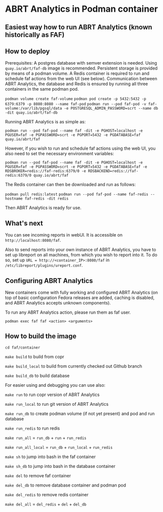 # ABRT Analytics in Podman container

**Easiest way how to run ABRT Analytics (known historically as FAF)**
---

## How to deploy

Prerequisites:
A postgres database with semver extension is needed. Using `quay.io/abrt/faf-db`
image is recommended. Persistent storage is provided by means of a podman volume.
A Redis container is required to run and schedule faf actions from the web UI (see below).
Communication between ABRT Analytics, the database and Redis is ensured by running all three containers
in the same podman pod.

`podman volume create faf-volume`
`podman pod create -p 5432:5432 -p 6379:6379 -p 8080:8080 --name faf-pod`
`podman run --pod faf-pod -v faf-volume:/var/lib/pgsql/data -e POSTGRESQL_ADMIN_PASSWORD=scrt --name db -dit quay.io/abrt/faf-db`

Running ABRT Analytics is as simple as:

`podman run --pod faf-pod --name faf -dit -e PGHOST=localhost -e PGUSER=faf -e PGPASSWORD=scrt -e PGPORT=5432 -e PGDATABASE=faf quay.io/abrt/faf`

However, if you wish to run and schedule faf actions using the web UI,
you also need to set the necessary environment variables:

`podman run --pod faf-pod --name faf -dit -e PGHOST=localhost -e PGUSER=faf -e PGPASSWORD=scrt -e PGPORT=5432 -e PGDATABASE=faf -e RDSBROKER=redis://faf-redis:6379/0 -e RDSBACKEND=redis://faf-redis:6379/0 quay.io/abrt/faf`

The Redis container can then be downloaded and run as follows:

`podman pull redis:latest`
`podman run --pod faf-pod --name faf-redis --hostname faf-redis -dit redis`

Then ABRT Analytics is ready for use.

## What's next
You can see incoming reports in webUI. It is accessible on `http://localhost:8080/faf`.

Also to send reports into your own instance of ABRT Analytics, you have to set up libreport on all
machines, from which you wish to report into it. To do so, set up
`URL = http://<container_IP>:8080/faf` in `/etc/libreport/plugins/ureport.conf`.

## Configuring ABRT Analytics
New containers come with fully working and configured ABRT Analytics (on top of basic configuration
Fedora releases are added, caching is disabled, and ABRT Analytics accepts unknown components).

To run any ABRT Analytics action, please run them as faf user.

`podman exec faf faf <action> <arguments>`

## How to build the image
`cd faf/container`

`make build` to build from copr

`make build_local` to build from currently checked out Github branch

`make build_db` to build database

For easier using and debugging you can use also:

`make run` to run copr version of ABRT Analytics

`make run_local` to run git version of ABRT Analytics

`make run_db` to create podman volume (if not yet present) and pod and run database

`make run_redis` to run redis

`make run_all` = `run_db` + `run` + `run_redis`

`make run_all_local` = `run_db` + `run_local` + `run_redis`

`make sh` to jump into bash in the faf container

`make sh_db` to jump into bash in the database container

`make del` to remove faf container

`make del_db` to remove database container and podman pod

`make del_redis` to remove redis container

`make del_all` = `del_redis` + `del` + `del_db`
